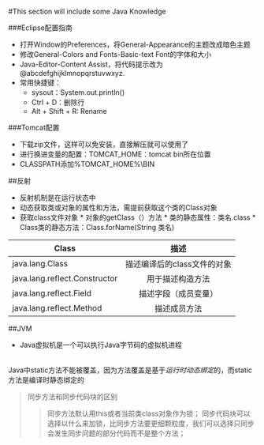﻿#This section will include some Java Knowledge

###Eclipse配置指南
* 打开Window的Preferences，将General-Appearance的主题改成暗色主题
* 修改General-Colors and Fonts-Basic-text Font的字体和大小
* Java-Editor-Content Assist，将代码提示改为@abcdefghijklmnopqrstuvwxyz.
* 常用快捷键：
    * sysout：System.out.println()
    * Ctrl + D：删除行
    * Alt + Shift + R: Rename


###Tomcat配置
* 下载zip文件，这样可以免安装，直接解压就可以使用了
* 进行换进变量的配置：TOMCAT_HOME：tomcat bin所在位置
* CLASSPATH添加%TOMCAT_HOME%\BIN

##反射
* 反射机制是在运行状态中
* 动态获取类或对象的属性和方法，需提前获取这个类的Class对象
* 获取class文件对象
      * 对象的getClass（）方法
      *  类的静态属性：类名.class
      *   Class类的静态方法：Class.forName(String 类名)

| Class        | 描述           | 
| -------------            |:-------------:          |
|java.lang.Class	| 描述编译后的class文件的对象 |
|java.lang.reflect.Constructor	| 用于描述构造方法 |
|java.lang.reflect.Field	| 描述字段（成员变量） |
|java.lang.reflect.Method	| 描述成员方法 |


##JVM
* Java虚拟机是一个可以执行Java字节码的虚拟机进程

<br>    Java中static方法不能被覆盖，因为方法覆盖是基于*运行时动态绑定*的，而static方法是编译时静态绑定的

> 同步方法和同步代码块的区别
>>同步方法默认用this或者当前类class对象作为锁；
>> 同步代码块可以选择以什么来加锁，比同步方法要更细颗粒度，我们可以选择只同步会发生同步问题的部分代码而不是整个方法；

